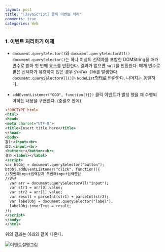 ```yaml
---
layout: post
title: "[JavaScript] 클릭 이벤트 처리"
comments: true
categories: Web
---
```


### 1. 이벤트 처리하기 예제

- `document.querySelector()`와 `document.querySelectorAll()`
`document.querySelector()`는 하나 이상의 선택자를 포함한 DOMString을 매개변수로 받아 첫 번째 요소를 반환한다. 결과가 없으면 `null`을 반환한다. 매개 변수로 받은 선택자가 유효하지 않은 경우 `SYNTAX_ERR`를 발생한다.
`document.querySelectorAll()`는 `NodeList`형태로 반환한다. 나머지는 동일하다.

- `addEventListener("OOO", function(){})`
클릭 이벤트가 발생 했을 때 수행되야하는 내용을 구현한다. (중괄호 안에)


```xml
<!DOCTYPE html>
<html>
<head>
<meta charset="UTF-8">
<title>Insert title here</title>
</head>
<body>
값1:<input><br>
값2:<input><br>
<button>+</button><br>
결과:<label></label>
<script>
var btObj = document.querySelector("button");
btObj.addEventListener("click", function(){
//첫번째input입력값과 두번째input입력한값
//연산
  var arr = document.querySelectorAll("input");
  var str1 = arr[0].value; 
  var str2 = arr[1].value;
  var result = parseInt(str1) + parseInt(str2);
  var labelObj = document.querySelector("label");
  labelObj.innerText = result;
});
</script>
</body>
</html>
```

위의 결과는 아래와 같이 나온다.


![이벤트설명그림](https://nokbeondev.github.io/img/Web_html_event.JPG)